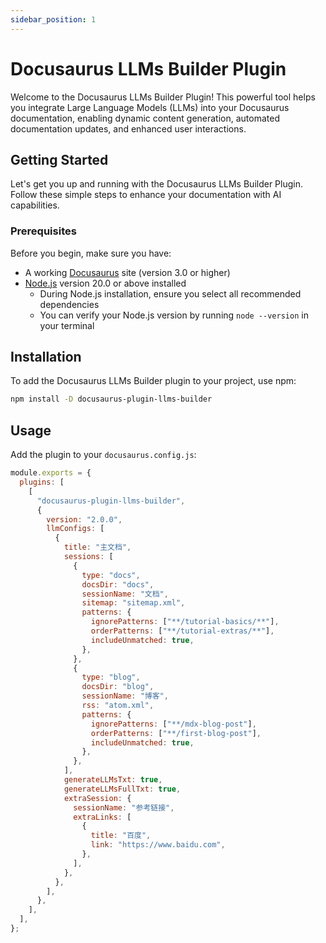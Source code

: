 ```yaml
---
sidebar_position: 1
---
```


# Docusaurus LLMs Builder Plugin

Welcome to the Docusaurus LLMs Builder Plugin! This powerful tool helps you integrate Large Language Models (LLMs) into
your Docusaurus documentation, enabling dynamic content generation, automated documentation updates, and enhanced user
interactions.

## Getting Started

Let's get you up and running with the Docusaurus LLMs Builder Plugin. Follow these simple steps to enhance your
documentation with AI capabilities.

### Prerequisites

Before you begin, make sure you have:

- A working [Docusaurus](https://docusaurus.io) site (version 3.0 or higher)
- [Node.js](https://nodejs.org/en/download/) version 20.0 or above installed
  - During Node.js installation, ensure you select all recommended dependencies
  - You can verify your Node.js version by running `node --version` in your terminal

## Installation

To add the Docusaurus LLMs Builder plugin to your project, use npm:

```bash
npm install -D docusaurus-plugin-llms-builder
```

## Usage

Add the plugin to your `docusaurus.config.js`:

```js
module.exports = {
  plugins: [
    [
      "docusaurus-plugin-llms-builder",
      {
        version: "2.0.0",
        llmConfigs: [
          {
            title: "主文档",
            sessions: [
              {
                type: "docs",
                docsDir: "docs",
                sessionName: "文档",
                sitemap: "sitemap.xml",
                patterns: {
                  ignorePatterns: ["**/tutorial-basics/**"],
                  orderPatterns: ["**/tutorial-extras/**"],
                  includeUnmatched: true,
                },
              },
              {
                type: "blog",
                docsDir: "blog",
                sessionName: "博客",
                rss: "atom.xml",
                patterns: {
                  ignorePatterns: ["**/mdx-blog-post"],
                  orderPatterns: ["**/first-blog-post"],
                  includeUnmatched: true,
                },
              },
            ],
            generateLLMsTxt: true,
            generateLLMsFullTxt: true,
            extraSession: {
              sessionName: "参考链接",
              extraLinks: [
                {
                  title: "百度",
                  link: "https://www.baidu.com",
                },
              ],
            },
          },
        ],
      },
    ],
  ],
};
```
